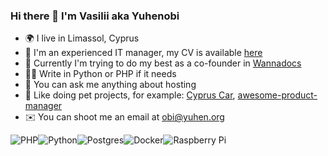 ### Hi there 👋 I'm Vasilii aka Yuhenobi
- 🌍 I live in Limassol, Cyprus
- 👔 I'm an experienced IT manager, my CV is available [here](https://github.com/yuhenobi/yuhenobi/blob/main/CV.md)
- 🏢 Currently I'm trying to do my best as a co-founder in [Wannadocs](https://wannadocs.com/?from=yuhenobi_github)
- 👨‍💻 Write in Python or PHP if it needs
- 💬 You can ask me anything about hosting
- 🐶 Like doing pet projects, for example: [Cyprus Car](https://cypruscar.org/?from=yuhenobi_github), [awesome-product-manager](https://github.com/yuhenobi/awesome-product-manager)
- ✉️ You can shoot me an email at [obi@yuhen.org](mailto:obi@yuhen.org)

<img alt="PHP" src="https://img.shields.io/badge/php-%236DB33F.svg?&style=for-the-badge&logo=php&logoColor=white"/><img alt="Python" src="https://img.shields.io/badge/python-%2314354C.svg?&style=for-the-badge&logo=python&logoColor=white"/><img alt="Postgres" src ="https://img.shields.io/badge/postgres-%23316192.svg?&style=for-the-badge&logo=postgresql&logoColor=white"/><img alt="Docker" src="https://img.shields.io/badge/docker-%230db7ed.svg?&style=for-the-badge&logo=docker&logoColor=white"/><img alt="Raspberry Pi" src="https://img.shields.io/badge/-RaspberryPi-C51A4A?style=for-the-badge&logo=Raspberry-Pi"/>
